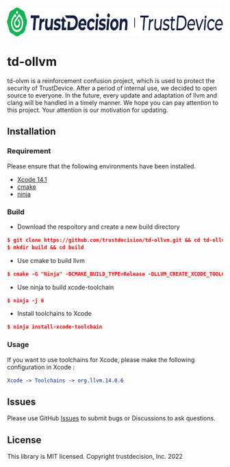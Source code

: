 <p align="center">
  <a href="https://www.trustdecision.com/deviceFingerprint" >
    <picture>
      <source media="(prefers-color-scheme: dark)" srcset="images/logo_light.png" />
      <source media="(prefers-color-scheme: light)" srcset="images/logo_dark.png" />
      <img src="images/logo_dark.png" alt="trustdevice logo" width="729px" height="67px"/>    </picture>
  </a>
</p>



# td-ollvm

td-olvm is a reinforcement confusion project, which is used to protect the security of TrustDevice. 
After a period of internal use, we decided to open source to everyone. 
In the future, every update and adaptation of llvm and clang will be handled in a timely manner. We hope you can pay attention to this project. Your attention is our motivation for updating.

## Installation

### Requirement

Please ensure that the following environments have been installed.

+ [Xcode 14.1](https://download.developer.apple.com/Developer_Tools/Xcode_14.2/Xcode_14.2.xip)
+ [cmake](https://cmake.org/download/)
+ [ninja](https://ninja-build.org/)

### Build

+ Download the respoitory and create a new build directory
```cmake
$ git clone https://github.com/trustdecision/td-ollvm.git && cd td-ollvm
$ mkdir build && cd build
```
+ Use cmake to build llvm
```cmake
$ cmake -G "Ninja" -DCMAKE_BUILD_TYPE=Release -DLLVM_CREATE_XCODE_TOOLCHAIN=ON  -DLLVM_INCLUDE_TESTS=Off -DLLVM_INCLUDE_EXAMPLES=Off -DLLVM_ENABLE_BACKTRACES=Off -DLLVM_INCLUDE_BENCHMARKS=OFF -DLLVM_BUILD_DOCS=OFF -DCMAKE_OSX_ARCHITECTURES="x86_64"  -DLLVM_TARGETS_TO_BUILD="host;AArch64" -DCMAKE_INSTALL_PREFIX="/Applications/Xcode.app/Contents/Developer/"  -DLLVM_ENABLE_PROJECTS="clang"  -DLLVM_ENABLE_NEW_PASS_MANAGER=OFF ../llvm
```

+ Use ninja to build xcode-toolchain
```cmake
$ ninja -j 6
```
+ Install toolchains to Xcode
```cmake
$ ninja install-xcode-toolchain
```

### Usage
If you want to use toolchains for Xcode, please make the following configuration in Xcode :
```cmake
Xcode -> Toolchains -> org.llvm.14.0.6
```
## Issues

Please use GitHub [Issues](https://github.com/trustdecision/td-ollvm/issues) to submit bugs or Discussions to ask questions.

## License
This library is MIT licensed. Copyright trustdecision, Inc. 2022